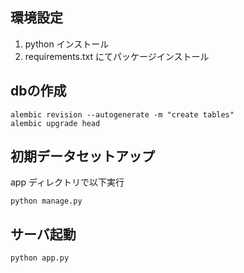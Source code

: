 
## 環境設定
1. python インストール
2. requirements.txt にてパッケージインストール

## dbの作成

```
alembic revision --autogenerate -m "create tables"
alembic upgrade head
```

## 初期データセットアップ
app ディレクトリで以下実行
```
python manage.py
```

## サーバ起動
```
python app.py
```

